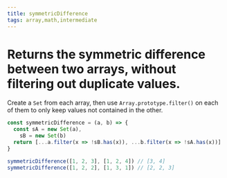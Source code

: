 ```yaml
---
title: symmetricDifference
tags: array,math,intermediate
---
```


# Returns the symmetric difference between two arrays, without filtering out duplicate values.

Create a `Set` from each array, then use `Array.prototype.filter()` on each of them to only keep values not contained in the other.

```js
const symmetricDifference = (a, b) => {
  const sA = new Set(a),
    sB = new Set(b)
  return [...a.filter(x => !sB.has(x)), ...b.filter(x => !sA.has(x))]
}
```

```js
symmetricDifference([1, 2, 3], [1, 2, 4]) // [3, 4]
symmetricDifference([1, 2, 2], [1, 3, 1]) // [2, 2, 3]
```
